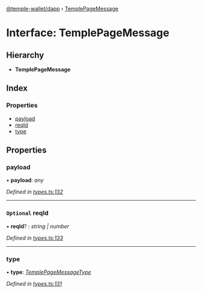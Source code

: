 [@temple-wallet/dapp](../README.md) › [TemplePageMessage](templepagemessage.md)

# Interface: TemplePageMessage

## Hierarchy

* **TemplePageMessage**

## Index

### Properties

* [payload](templepagemessage.md#payload)
* [reqId](templepagemessage.md#optional-reqid)
* [type](templepagemessage.md#type)

## Properties

###  payload

• **payload**: *any*

*Defined in [types.ts:132](https://github.com/madfish-solutions/templewallet-dapp/blob/0871fa5/src/types.ts#L132)*

___

### `Optional` reqId

• **reqId**? : *string | number*

*Defined in [types.ts:133](https://github.com/madfish-solutions/templewallet-dapp/blob/0871fa5/src/types.ts#L133)*

___

###  type

• **type**: *[TemplePageMessageType](../enums/templepagemessagetype.md)*

*Defined in [types.ts:131](https://github.com/madfish-solutions/templewallet-dapp/blob/0871fa5/src/types.ts#L131)*
